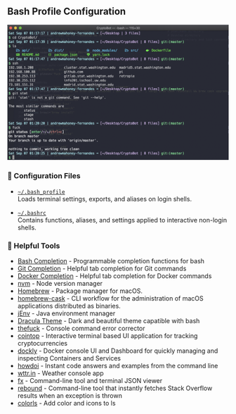 ## Bash Profile Configuration

![Bash Preview](/bash_preview.png)

### 📄 Configuration Files

- [`~/.bash_profile`](https://github.com/andrewmahoneyf/Bash-Profile/raw/master/bash_profile)  
  Loads terminal settings, exports, and aliases on login shells.

- [`~/.bashrc`](https://github.com/andrewmahoneyf/Bash-Profile/raw/master/bashrc)  
  Contains functions, aliases, and settings applied to interactive non-login shells.

### 🔧 Helpful Tools
- [Bash Completion](https://github.com/scop/bash-completion) - Programmable completion functions for bash
- [Git Completion](https://github.com/git/git/blob/master/contrib/completion/git-completion.bash) - Helpful tab completion for Git commands
- [Docker Completion](https://github.com/Bash-it/bash-it/blob/master/completion/available/docker.completion.bash) - Helpful tab completion for Docker commands
- [nvm](https://github.com/nvm-sh/nvm) - Node version manager
- [Homebrew](https://brew.sh/) - Package manager for macOS.
- [homebrew-cask](https://github.com/Homebrew/homebrew-cask) - CLI workflow for the administration of macOS applications distributed as binaries.
- [jEnv](https://github.com/jenv/jenv) - Java environment manager
- [Dracula Theme](https://draculatheme.com/terminal/) - Dark and beautiful theme capatible with bash
- [thefuck](https://github.com/nvbn/thefuck) - Console command error corrector
- [cointop](https://github.com/miguelmota/cointop) - Interactive terminal based UI application for tracking cryptocurrencies
- [dockly](https://github.com/lirantal/dockly) - Docker console UI and Dashboard for quickly managing and inspecting Containers and Services
- [howdoi](https://github.com/gleitz/howdoi) - Instant code answers and examples from the command line
- [wttr.in](https://github.com/chubin/wttr.in) - Weather console app
- [fx](https://github.com/antonmedv/fx) - Command-line tool and terminal JSON viewer
- [rebound](https://github.com/shobrook/rebound) - Command-line tool that instantly fetches Stack Overflow results when an exception is thrown
- [colorls](https://github.com/athityakumar/colorls) - Add color and icons to ls
